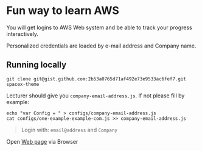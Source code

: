 Fun way to learn AWS
====================

You will get logins to AWS Web system
and be able to track your progress interactively.

Personalized credentials are loaded by e-mail address and Company name.

## Running locally

```shell
git clone git@gist.github.com:2b53a0765d71af492e73e9533ac6fef7.git spacex-theme
```

Lecturer should give you `company-email-address.js`. If not please fill by example:
```shell
echo "var Config = " > configs/company-email-address.js
cat configs/one-example-example-com.js >> company-email-address.js
```
> Login with: `email@address` and `Company`

Open [Web page](index.html) via Browser